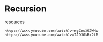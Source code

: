 # Recursion

resources
```
https://www.youtube.com/watch?v=ngCos392W4w
https://www.youtube.com/watch?v=IJDJ0kBx2LM
```

